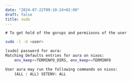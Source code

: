 ```yaml
---
date: "2024-07-22T09:10:24+02:00"
draft: false
title: sudo
---
```


    # To get hold of the gorups and permiiosns of the user 

``` bash
sudo -l -U <user>
```

``` bash
[sudo] password for aura:
Matching Defaults entries for aura on nixos:
    env_keep+=TERMINFO_DIRS, env_keep+=TERMINFO

User aura may run the following commands on nixos:
    (ALL : ALL) SETENV: ALL
```
